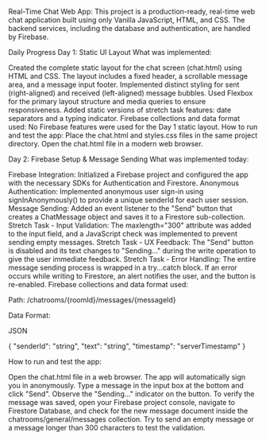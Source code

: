 Real-Time Chat Web App: 
This project is a production-ready, real-time web chat application built using only Vanilla JavaScript, HTML, and CSS. The backend services, including the database and authentication, are handled by Firebase.

Daily Progress
Day 1: Static UI Layout
What was implemented:

Created the complete static layout for the chat screen (chat.html) using HTML and CSS.
The layout includes a fixed header, a scrollable message area, and a message input footer.
Implemented distinct styling for sent (right-aligned) and received (left-aligned) message bubbles.
Used Flexbox for the primary layout structure and media queries to ensure responsiveness.
Added static versions of stretch task features: date separators and a typing indicator.
Firebase collections and data format used:
No Firebase features were used for the Day 1 static layout.
How to run and test the app:
Place the chat.html and styles.css files in the same project directory.
Open the chat.html file in a modern web browser.

Day 2: Firebase Setup & Message Sending
What was implemented today:

Firebase Integration: Initialized a Firebase project and configured the app with the necessary SDKs for Authentication and Firestore.
Anonymous Authentication: Implemented anonymous user sign-in using signInAnonymously() to provide a unique senderId for each user session.
Message Sending: Added an event listener to the "Send" button that creates a ChatMessage object and saves it to a Firestore sub-collection.
Stretch Task - Input Validation: The maxlength="300" attribute was added to the input field, and a JavaScript check was implemented to prevent sending empty messages.
Stretch Task - UX Feedback: The "Send" button is disabled and its text changes to "Sending..." during the write operation to give the user immediate feedback.
Stretch Task - Error Handling: The entire message sending process is wrapped in a try...catch block. If an error occurs while writing to Firestore, an alert notifies the user, and the button is re-enabled.
Firebase collections and data format used:

Path: /chatrooms/{roomId}/messages/{messageId}

Data Format:

JSON

{
  "senderId": "string",
  "text": "string",
  "timestamp": "serverTimestamp"
}

How to run and test the app:

Open the chat.html file in a web browser. The app will automatically sign you in anonymously.
Type a message in the input box at the bottom and click "Send".
Observe the "Sending..." indicator on the button.
To verify the message was saved, open your Firebase project console, navigate to Firestore Database, and check for the new message document inside the chatrooms/general/messages collection.
Try to send an empty message or a message longer than 300 characters to test the validation.

